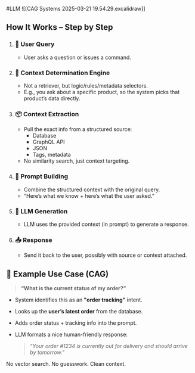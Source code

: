 #LLM
![[CAG Systems 2025-03-21 19.54.29.excalidraw]]
## How It Works – Step by Step

1. ### 🧠 User Query
    
    - User asks a question or issues a command.
    
2. ### 🧭 Context Determination Engine
    
    - Not a retriever, but logic/rules/metadata selectors.
    - E.g., you ask about a specific product, so the system picks that product’s data directly.
    
3. ### 📦 Context Extraction
    
    - Pull the exact info from a structured source:
        - Database
        - GraphQL API
        - JSON
        - Tags, metadata
    - No similarity search, just context targeting.
    
4. ### 📝 Prompt Building
    
    - Combine the structured context with the original query.
    - “Here’s what we know + here’s what the user asked.”
    
5. ### 💬 LLM Generation
    
    - LLM uses the provided context (in prompt) to generate a response.
    
6. ### 📤 Response
    
    - Send it back to the user, possibly with source or context attached.

## 🧠 Example Use Case (CAG)

> **“What is the current status of my order?”**

- System identifies this as an **"order tracking"** intent.
- Looks up the **user’s latest order** from the database.
- Adds order status + tracking info into the prompt.
- LLM formats a nice human-friendly response:
    
    > *“Your order #1234 is currently out for delivery and should arrive by tomorrow.”*
    

No vector search. No guesswork. Clean context.

